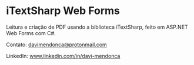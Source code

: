# iTextSharp Web Forms
Leitura e criação de PDF usando a biblioteca iTextSharp, feito em ASP.NET Web Forms com C#.

Contato: davimendonca@protonmail.com

LinkedIn: www.linkedin.com/in/davi-mendonca
